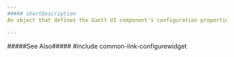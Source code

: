 ```yaml
---
##### shortDescription
An object that defines the Gantt UI component's configuration properties.

---
```

#####See Also#####
#include common-link-configurewidget